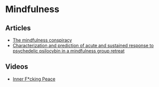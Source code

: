 # Mindfulness

## Articles

- [The mindfulness conspiracy
](https://www.theguardian.com/lifeandstyle/2019/jun/14/the-mindfulness-conspiracy-capitalist-spirituality)
- [Characterization and prediction of acute and sustained response to psychedelic psilocybin in a mindfulness group retreat](https://www.nature.com/articles/s41598-019-50612-3)

## Videos

- [Inner F*cking Peace](https://www.youtube.com/watch?v=OTih3fwoA2I)
